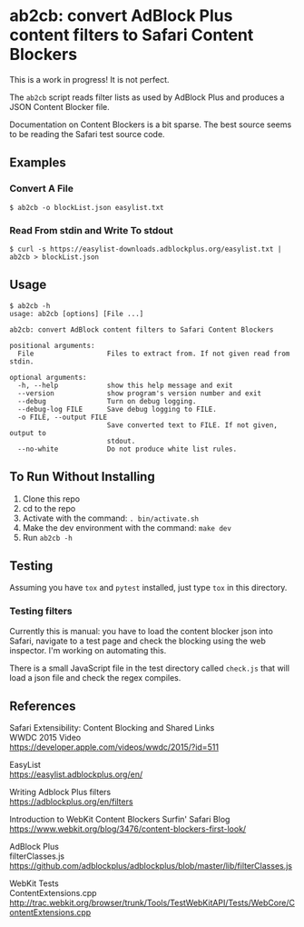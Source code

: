 # ab2cb: convert AdBlock Plus content filters to Safari Content Blockers

This is a work in progress! It is not perfect.

The `ab2cb` script reads filter lists as used by AdBlock Plus and produces a JSON Content Blocker file.

Documentation on Content Blockers is a bit sparse. The best source seems to be reading the Safari test source code.


## Examples

### Convert  A File

```shell
$ ab2cb -o blockList.json easylist.txt
```

### Read From stdin and Write To stdout

```shell
$ curl -s https://easylist-downloads.adblockplus.org/easylist.txt | ab2cb > blockList.json
```

## Usage

```shell
$ ab2cb -h
usage: ab2cb [options] [File ...]

ab2cb: convert AdBlock content filters to Safari Content Blockers

positional arguments:
  File                  Files to extract from. If not given read from stdin.

optional arguments:
  -h, --help            show this help message and exit
  --version             show program's version number and exit
  --debug               Turn on debug logging.
  --debug-log FILE      Save debug logging to FILE.
  -o FILE, --output FILE
                        Save converted text to FILE. If not given, output to
                        stdout.
  --no-white            Do not produce white list rules.
```


##  To Run Without Installing

1. Clone this repo
2. cd to the repo
3. Activate with the command: `. bin/activate.sh`
4. Make the dev environment with the command: `make dev`
5. Run `ab2cb -h`


## Testing

Assuming you have `tox` and `pytest` installed, just type `tox` in this directory.


### Testing filters

Currently this is manual: you have to load the content blocker json into Safari, navigate to a test page and check the blocking using the web inspector. I'm working on automating this.

There is a small JavaScript file in the test directory called `check.js` that will load a json file and check the regex compiles.


## References

Safari Extensibility: Content Blocking and Shared Links  
WWDC 2015 Video  
https://developer.apple.com/videos/wwdc/2015/?id=511

EasyList  
https://easylist.adblockplus.org/en/

Writing Adblock Plus filters  
https://adblockplus.org/en/filters

Introduction to WebKit Content Blockers
Surfin' Safari Blog   
https://www.webkit.org/blog/3476/content-blockers-first-look/

AdBlock Plus  
filterClasses.js  
https://github.com/adblockplus/adblockplus/blob/master/lib/filterClasses.js

WebKit Tests  
ContentExtensions.cpp  
http://trac.webkit.org/browser/trunk/Tools/TestWebKitAPI/Tests/WebCore/ContentExtensions.cpp

